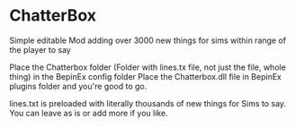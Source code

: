# ChatterBox
Simple editable Mod adding over 3000 new things for sims within range of the player to say

Place the Chatterbox folder (Folder with lines.tx file, not just the file, whole thing) in the BepinEx config folder 
Place the Chatterbox.dll file in BepinEx plugins folder and you're good to go.

lines.txt is preloaded with literally thousands of new things for Sims to say. You can leave as is or add more if you like.
